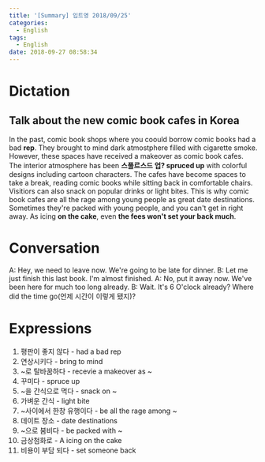 ```yaml
---
title: '[Summary] 입트영 2018/09/25'
categories:
  - English
tags:
  - English
date: 2018-09-27 08:58:34
---
```


# Dictation

## Talk about the new comic book cafes in Korea

In the past, comic book shops where you coould borrow comic books had a bad **rep**. They brought to mind dark atmostphere filled with cigarette smoke. However, these spaces have received a makeover as comic book cafes. The interior atmosphere has been **스풀르스드 업? spruced up** with colorful designs including cartoon characters. The cafes have become spaces to take a break, reading comic books while sitting back in comfortable chairs. Visitiors can also snack on popular drinks or light bites. This is why comic book cafes are all the rage among young people as great date destinations. Sometimes they're packed with young people, and you can't get in right away. As icing **on the cake**, even **the fees won't set your back much**.

# Conversation

A: Hey, we need to leave now. We're going to be late for dinner.
B: Let me just finish this last book. I'm almost finished.
A: No, put it away now. We've been here for much too long already.
B: Wait. It's 6 O'clock already? Where did the time go(언제 시간이 이렇게 됐지)?

# Expressions

1. 평판이 좋지 않다 - had a bad rep
2. 연상시키다 - bring to mind
3. ~로 탈바꿈하다 - recevie a makeover as ~
4. 꾸미다 - spruce up
5. ~을 간식으로 먹다 - snack on ~
6. 가벼운 간식 - light bite
7. ~사이에서 한창 유행이다 - be all the rage among ~
8. 데이트 장소 - date destinations
9. ~으로 붐비다 - be packed with ~
10. 금상첨화로 - A icing on the cake
11. 비용이 부담 되다 - set someone back

